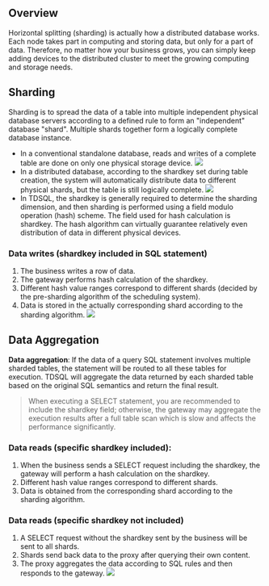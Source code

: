 ## Overview
Horizontal splitting (sharding) is actually how a distributed database works. Each node takes part in computing and storing data, but only for a part of data. Therefore, no matter how your business grows, you can simply keep adding devices to the distributed cluster to meet the growing computing and storage needs.

## Sharding
 Sharding is to spread the data of a table into multiple independent physical database servers according to a defined rule to form an "independent" database "shard". Multiple shards together form a logically complete database instance.

- In a conventional standalone database, reads and writes of a complete table are done on only one physical storage device.
![](https://mc.qcloudimg.com/static/img/6c5dca25ea4df9d72e10143c9defe13a/image.png)
- In a distributed database, according to the shardkey set during table creation, the system will automatically distribute data to different physical shards, but the table is still logically complete.
![](https://mc.qcloudimg.com/static/img/fd0bd977b8ecc7ec9858b8f463090d6d/image.png)
- In TDSQL, the shardkey is generally required to determine the sharding dimension, and then sharding is performed using a field modulo operation (hash) scheme. The field used for hash calculation is shardkey. The hash algorithm can virtually guarantee relatively even distribution of data in different physical devices.

### Data writes (shardkey included in SQL statement)
1. The business writes a row of data.
2. The gateway performs hash calculation of the shardkey.
3. Different hash value ranges correspond to different shards (decided by the pre-sharding algorithm of the scheduling system).
4. Data is stored in the actually corresponding shard according to the sharding algorithm.
![](https://mc.qcloudimg.com/static/img/5dd0a9883398f72c82a7e7c6b0b0b0e9/image.png)

## Data Aggregation
**Data aggregation**: If the data of a query SQL statement involves multiple sharded tables, the statement will be routed to all these tables for execution. TDSQL will aggregate the data returned by each sharded table based on the original SQL semantics and return the final result.
>When executing a SELECT statement, you are recommended to include the shardkey field; otherwise, the gateway may aggregate the execution results after a full table scan which is slow and affects the performance significantly.

### Data reads (specific shardkey included):
1. When the business sends a SELECT request including the shardkey, the gateway will perform a hash calculation on the shardkey.
2. Different hash value ranges correspond to different shards.
3. Data is obtained from the corresponding shard according to the sharding algorithm.

### Data reads (specific shardkey not included)
1. A SELECT request without the shardkey sent by the business will be sent to all shards.
2. Shards send back data to the proxy after querying their own content.
3. The proxy aggregates the data according to SQL rules and then responds to the gateway.
![](https://mc.qcloudimg.com/static/img/89b6fdca310ab3a51b2a573ba0b63373/image.png)
